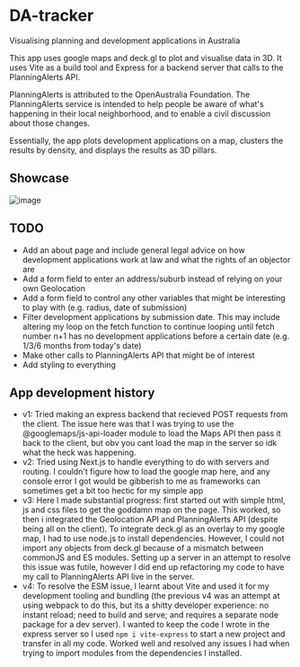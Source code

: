 # DA-tracker
Visualising planning and development applications in Australia

This app uses google maps and deck.gl to plot and visualise data in 3D. It uses Vite as a build tool and Express for a backend server that calls to the PlanningAlerts API.

PlanningAlerts is attributed to the OpenAustralia Foundation. The PlanningAlerts service is intended to help people be aware of what's happening in their local neighborhood, and to enable a civil discussion about those changes.

Essentially, the app plots development applications on a map, clusters the results by density, and displays the results as 3D pillars.

## Showcase
![image](https://github.com/eternalBackPain/DA-tracker/assets/97266283/de285583-b2dd-4a75-9ca4-dea0e664692f)

## TODO
- Add an about page and include general legal advice on how development applications work at law and what the rights of an objector are
- Add a form field to enter an address/suburb instead of relying on your own Geolocation
- Add a form field to control any other variables that might be interesting to play with (e.g. radius, date of submission)
- Filter development applications by submission date. This may include altering my loop on the fetch function to continue looping until fetch number n+1 has no development applications before a certain date (e.g. 1/3/6 months from today's date)
- Make other calls to PlanningAlerts API that might be of interest
- Add styling to everything

## App development history
- v1: Tried making an express backend that recieved POST requests from the client. The issue here was that I was trying to use the @googlemaps/js-api-loader module to load the Maps API then pass it back to the client, but obv you cant load the map in the server so idk what the heck was happening.
- v2: Tried using Next.js to handle everything to do with servers and routing. I couldn't figure how to load the google map here, and any console error I got would be gibberish to me as frameworks can sometimes get a bit too hectic for my simple app
- v3: Here I made substantial progress: first started out with simple html, js and css files to get the goddamn map on the page. This worked, so then i integrated the Geolocation API and PlanningAlerts API (despite being all on the client). To integrate deck.gl as an overlay to my google map, I had to use node.js to install dependencies. However, I could not import any objects from deck.gl because of a mismatch between commonJS and ES modules. Setting up a server in an attempt to resolve this issue was futile, however I did end up refactoring my code to have my call to PlanningAlerts API live in the server.
- v4: To resolve the ESM issue, I learnt about Vite and used it for my development tooling and bundling (the previous v4 was an attempt at using webpack to do this, but its a shitty developer experience: no instant reload; need to build and serve; and requires a separate node package for a dev server). I wanted to keep the code I wrote in the express server so I used `npm i vite-express` to start a new project and transfer in all my code. Worked well and resolved any issues I had when trying to import modules from the dependencies I installed.


